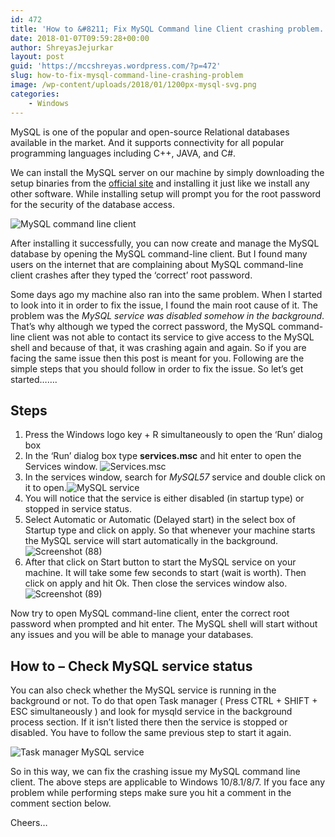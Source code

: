 ```yaml
---
id: 472
title: 'How to &#8211; Fix MySQL Command line Client crashing problem.'
date: 2018-01-07T09:59:28+00:00
author: ShreyasJejurkar
layout: post
guid: 'https://mccshreyas.wordpress.com/?p=472'
slug: how-to-fix-mysql-command-line-crashing-problem
image: /wp-content/uploads/2018/01/1200px-mysql-svg.png
categories:
    - Windows
---
```


MySQL is one of the popular and open-source Relational databases available in the market. And it supports connectivity for all popular programming languages including C++, JAVA, and C#.

We can install the MySQL server on our machine by simply downloading the setup binaries from the [official site](https://www.mysql.com/downloads/) and installing it just like we install any other software. While installing setup will prompt you for the root password for the security of the database access.

![MySQL command line client](https://mccshreyas.files.wordpress.com/2018/01/screenshot-85.png?resize=396%2C603)

After installing it successfully, you can now create and manage the MySQL database by opening the MySQL command-line client. But I found many users on the internet that are complaining about MySQL command-line client crashes after they typed the ‘correct’ root password.

Some days ago my machine also ran into the same problem. When I started to look into it in order to fix the issue, I found the main root cause of it. The problem was the *MySQL service was disabled somehow in the background*. That’s why although we typed the correct password, the MySQL command-line client was not able to contact its service to give access to the MySQL shell and because of that, it was crashing again and again. So if you are facing the same issue then this post is meant for you. Following are the simple steps that you should follow in order to fix the issue. So let’s get started…….

## **Steps**

1. Press the Windows logo key + R simultaneously to open the ‘Run’ dialog box
2. In the ‘Run’ dialog box type **services.msc** and hit enter to open the Services window. ![Services.msc](https://mccshreyas.files.wordpress.com/2018/01/screenshot-86.png?resize=400%2C205)
3. In the services window, search for *MySQL57* service and double click on it to open.![MySQL service](https://mccshreyas.files.wordpress.com/2018/01/screenshot-87.png?resize=700%2C397)
4. You will notice that the service is either disabled (in startup type) or stopped in service status.
5. Select Automatic or Automatic (Delayed start) in the select box of Startup type and click on apply. So that whenever your machine starts the MySQL service will start automatically in the background.![Screenshot (88)](https://mccshreyas.files.wordpress.com/2018/01/screenshot-88.png?resize=700%2C394)
6. After that click on Start button to start the MySQL service on your machine. It will take some few seconds to start (wait is worth). Then click on apply and hit Ok. Then close the services window also.![Screenshot (89)](https://mccshreyas.files.wordpress.com/2018/01/screenshot-89.png?resize=700%2C394)

Now try to open MySQL command-line client, enter the correct root password when prompted and hit enter. The MySQL shell will start without any issues and you will be able to manage your databases.

## How to – Check MySQL service status

You can also check whether the MySQL service is running in the background or not. To do that open Task manager ( Press CTRL + SHIFT + ESC simultaneously ) and look for mysqld service in the background process section. If it isn’t listed there then the service is stopped or disabled. You have to follow the same previous step to start it again.

![Task manager MySQL service](https://mccshreyas.files.wordpress.com/2018/01/screenshot-91.png?resize=700%2C506)

So in this way, we can fix the crashing issue my MySQL command line client. The above steps are applicable to Windows 10/8.1/8/7. If you face any problem while performing steps make sure you hit a comment in the comment section below.

Cheers…